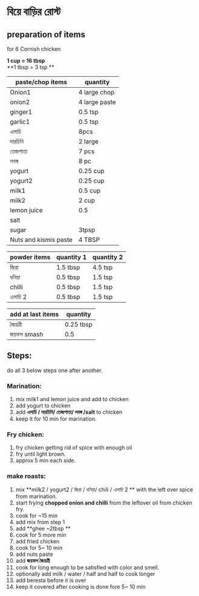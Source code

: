 #  বিয়ে বাড়ির রোস্ট   

## preparation of items  

for 6 Cornish chicken

**1 cup = 16 tbsp**   
**1 tbsp = 3 tsp **   
  
paste/chop items| quantity 
--|--
Onion1| 4 large chop
onion2| 4 large paste
ginger1|0.5 tsp
garlic1|0.5 tsp
এলাচি | 8pcs
দারচিনি|2 large
তেজপাতা|7 pcs
লবঙ্গ | 8 pc
yogurt| 0.25 cup
yogurt2| 0.25 cup
milk1| 0.5 cup
milk2| 2 cup
lemon juice|0.5
salt|
sugar| 3tpsp
Nuts and kismis paste| 4 TBSP  
  
  
powder items|quantity 1 | quantity 2
--|--|--
জিরা | 1.5 tbsp|4.5 tsp
ধনিয়া|0.5 tbsp|1.5 tsp
chilli |0.5 tbsp|1.5 tsp
এলাচি 2 |0.5 tbsp|1.5 tsp
  
  
add at last items| quantity 
--|--
জৈয়ত্রী|0.25 tbsp|0.75 tsp
জয়ফল smash| 0.5
  
  

## Steps: 

do all 3 below steps one after another. 

### Marination:  

1. mix milk1 and lemon juice and add to chicken  
1. add yogurt to chicken 
1. add **এলাচি / দারচিনি/ তেজপাতা/ লবঙ্গ /salt** to chicken
1. keep it for 10 min for marination. 

### Fry chicken: 
1. fry chicken getting rid of spice with enough oil 
1. fry until light brown. 
1. approx 5 min each side.  


### make roasts: 
1. mix **milk2 / yogurt2 / জিরা / ধনিয়া/ chili / এলাচি 2 ** with the left over spice from marination.   
1. start frying **chopped onion and chilli** from the leftover oil from chicken fry.  
1. cook for ~15 min  
1. add mix from step 1  
1. add **ghee ~2tbsp **  
1. cook for 5 more min  
1. add fried chicken  
1. cook for 5~ 10 min  
1. add nuts paste  
1. add **জয়ফল জৈয়ত্রী**
1. cook for long enough to be satisfied with color and smell.  
1. optionally add milk / water / half and half to cook longer  
1. add beresta before it is over   
1. keep it covered after cooking is done fore 5~ 10 min  

